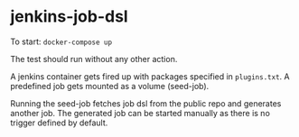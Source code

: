 # jenkins-job-dsl

To start: `docker-compose up`

The test should run without any other action.

A jenkins container gets fired up with packages specified in `plugins.txt`. A predefined job gets mounted as a volume (seed-job).

Running the seed-job fetches job dsl from the public repo and generates another job. The generated job can be started manually as there is no trigger defined by default.
